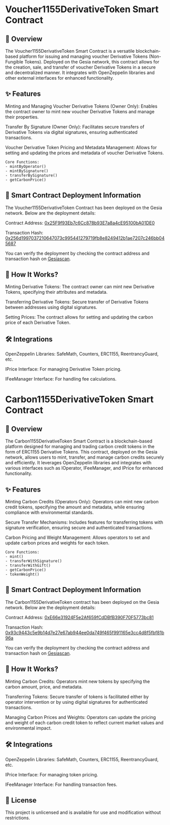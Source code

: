 # Voucher1155DerivativeToken Smart Contract

## 📖 Overview

The Voucher1155DerivativeToken Smart Contract is a versatile blockchain-based platform for issuing and managing voucher Derivative Tokens (Non-Fungible Tokens). Deployed on the Gesia network, this contract allows for the creation, sale, and transfer of voucher Derivative Tokens in a secure and decentralized manner. It integrates with OpenZeppelin libraries and other external interfaces for enhanced functionality.

## ✨ Features

Minting and Managing Voucher Derivative Tokens (Owner Only): Enables the contract owner to mint new voucher Derivative Tokens and manage their properties.

Transfer By Signature (Owner Only): Facilitates secure transfers of Derivative Tokens via digital signatures, ensuring authenticated transactions.

Voucher Derivative Token Pricing and Metadata Management: Allows for setting and updating the prices and metadata of voucher Derivative Tokens.

```
Core Functions:
- mintByOperator()
- mintBySignature()
- transferBySignature()
- getCarbonPrice()
```

## 🚀 Smart Contract Deployment Information

The Voucher1155DerivativeToken Contract has been deployed on the Gesia network. Below are the deployment details:

Contract Address: [0x25F9f93Eb7c6Cc878b93E7a8a4cE95100bA01DE0](https://explorer.gesia.io/address/0x25F9f93Eb7c6Cc878b93E7a8a4cE95100bA01DE0)

Transaction Hash: [0x256d1997037210647073c995441279719fb8e8249412b1ae7207c246bb045687](https://explorer.gesia.io/tx/0x256d1997037210647073c995441279719fb8e8249412b1ae7207c246bb045687)

You can verify the deployment by checking the contract address and transaction hash on [Gesiascan](https://explorer.gesia.io/).

## 📝 How It Works?

Minting Derivative Tokens: The contract owner can mint new Derivative Tokens, specifying their attributes and metadata.

Transferring Derivative Tokens: Secure transfer of Derivative Tokens between addresses using digital signatures.

Setting Prices: The contract allows for setting and updating the carbon price of each Derivative Token.

## 🛠️ Integrations

OpenZeppelin Libraries: SafeMath, Counters, ERC1155, ReentrancyGuard, etc.

IPrice Interface: For managing Derivative Token pricing.

IFeeManager Interface: For handling fee calculations.

# Carbon1155DerivativeToken Smart Contract

## 📖 Overview

The Carbon1155DerivativeToken Smart Contract is a blockchain-based platform designed for managing and trading carbon credit tokens in the form of ERC1155 Derivative Tokens. This contract, deployed on the Gesia network, allows users to mint, transfer, and manage carbon credits securely and efficiently. It leverages OpenZeppelin libraries and integrates with various interfaces such as IOperator, IFeeManager, and IPrice for enhanced functionality.

## ✨ Features

Minting Carbon Credits (Operators Only): Operators can mint new carbon credit tokens, specifying the amount and metadata, while ensuring compliance with environmental standards.

Secure Transfer Mechanisms: Includes features for transferring tokens with signature verification, ensuring secure and authenticated transactions.

Carbon Pricing and Weight Management: Allows operators to set and update carbon prices and weights for each token.

```
Core Functions:
- mint()
- transferWithSignature()
- transferWithGift()
- getCarbonPrice()
- tokenWeight()
```

## 🚀 Smart Contract Deployment Information

The Carbon1155DerivativeToken contract has been deployed on the Gesia network. Below are the deployment details:

Contract Address: [0xE66e31924F5e2Af659fCdDBfB390F70F5773bc81](https://explorer.gesia.io/address/0xE66e31924F5e2Af659fCdDBfB390F70F5773bc81)

Transaction Hash: [0x93c9443c5e9b14d7e27e67ab944ee0da749f465f991165e3cc4d8f5fbf81b96a](https://explorer.gesia.io/tx/0x93c9443c5e9b14d7e27e67ab944ee0da749f465f991165e3cc4d8f5fbf81b96a)

You can verify the deployment by checking the contract address and transaction hash on [Gesiascan](https://explorer.gesia.io/).

## 📝 How It Works?

Minting Carbon Credits: Operators mint new tokens by specifying the carbon amount, price, and metadata.

Transferring Tokens: Secure transfer of tokens is facilitated either by operator intervention or by using digital signatures for authenticated transactions.

Managing Carbon Prices and Weights: Operators can update the pricing and weight of each carbon credit token to reflect current market values and environmental impact.

## 🛠️ Integrations

OpenZeppelin Libraries: SafeMath, Counters, ERC1155, ReentrancyGuard, etc.

IPrice Interface: For managing token pricing.

IFeeManager Interface: For handling transaction fees.

## 📄 License

This project is unlicensed and is available for use and modification without restrictions.
